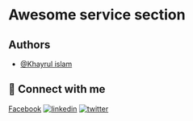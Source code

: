 
# Awesome service section




## Authors

- [@Khayrul islam](https://www.github.com/octokatherine)



## 🔗 Connect with me
[Facebook](https://www.facebook.com/profile.php?id=100075016834641)
[![linkedin](https://img.shields.io/badge/linkedin-0A66C2?style=for-the-badge&logo=linkedin&logoColor=white)](https://www.linkedin.com/in/khayrul-islam-8554b3249/)
[![twitter](https://img.shields.io/badge/twitter-1DA1F2?style=for-the-badge&logo=twitter&logoColor=white)](https://twitter.com/FnKhayrul)

